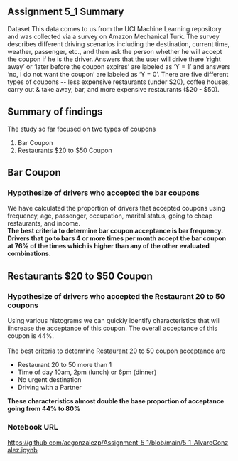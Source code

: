 ## Assignment 5_1 Summary

Dataset
This data comes to us from the UCI Machine Learning repository and was collected via a survey on 
Amazon Mechanical Turk. The survey describes different driving scenarios including the destination, 
current time, weather, passenger, etc., and then ask the person whether he will accept the coupon 
if he is the driver. Answers that the user will drive there ‘right away’ or ‘later before the coupon 
expires’ are labeled as ‘Y = 1’ and answers ‘no, I do not want the coupon’ are labeled as ‘Y = 0’. 
There are five different types of coupons -- less expensive restaurants (under $20), coffee houses, 
carry out & take away, bar, and more expensive restaurants ($20 - $50). 

## Summary of findings
The study so far focused on two types of coupons

1. Bar Coupon
2. Restaurants $20 to $50 Coupon

## Bar Coupon
### Hypothesize of drivers who accepted the bar coupons
We have calculated the proportion of drivers that accepted coupons using frequency, age, passenger, occupation, marital status, going to cheap restaurants, and income.
<br>
**The best criteria to determine bar coupon acceptance is bar frequency.  Drivers that go to bars 4 or more times per month accept the bar coupon at 76% of the times which is higher than any of the other evaluated combinations.**

## Restaurants $20 to $50 Coupon
### Hypothesize of drivers who accepted the Restaurant 20 to 50 coupons
Using various histograms we can quickly identify characteristics that will iincrease the acceptance of this coupon.  The overall acceptance of this coupon is 44%.  
<br>
The best criteria to determine Restaurant 20 to 50 coupon acceptance are
- Restaurant 20 to 50 more than 1
- Time of day 10am, 2pm (lunch) or 6pm (dinner)
- No urgent destination
- Driving with a Partner

**These characteristics almost double the base proportion of acceptance going from 44% to 80%**

### Notebook URL
https://github.com/aegonzalezp/Assignment_5_1/blob/main/5_1_AlvaroGonzalez.ipynb
